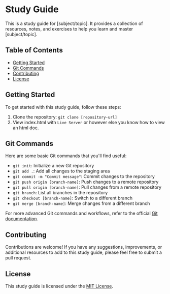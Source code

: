 # Study Guide

This is a study guide for [subject/topic]. It provides a collection of resources, notes, and exercises to help you learn and master [subject/topic].

## Table of Contents

- [Getting Started](#getting-started)
- [Git Commands](#git-commands)
- [Contributing](#contributing)
- [License](#license)

## Getting Started

To get started with this study guide, follow these steps:

1. Clone the repository: `git clone [repository-url]`
2. View index.html with `Live Server` or however else you know how to view an html doc.

## Git Commands

Here are some basic Git commands that you'll find useful:

- `git init`: Initialize a new Git repository
- `git add .`: Add all changes to the staging area
- `git commit -m "Commit message"`: Commit changes to the repository
- `git push origin [branch-name]`: Push changes to a remote repository
- `git pull origin [branch-name]`: Pull changes from a remote repository
- `git branch`: List all branches in the repository
- `git checkout [branch-name]`: Switch to a different branch
- `git merge [branch-name]`: Merge changes from a different branch

For more advanced Git commands and workflows, refer to the official [Git documentation](https://git-scm.com/doc).

## Contributing

Contributions are welcome! If you have any suggestions, improvements, or additional resources to add to this study guide, please feel free to submit a pull request.

## License

This study guide is licensed under the [MIT License](LICENSE).
